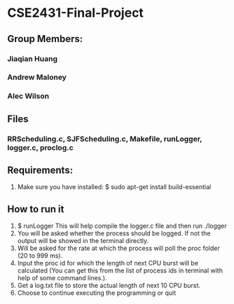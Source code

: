 # CSE2431-Final-Project

## Group Members:
### Jiaqian Huang
### Andrew Maloney
### Alec Wilson

## Files
### RRScheduling.c, SJFScheduling.c, Makefile, runLogger, logger.c, proclog.c

## Requirements:
1. Make sure you have installed:
	$ sudo apt-get install build-essential
      
## How to run it
1. $ runLogger
    This will help compile the logger.c file and then run ./logger
2. You will be asked whether the process should be logged. If not the output will be showed in the terminal directly.
2. Will be asked for the rate at which the process will poll the proc folder (20 to 999 ms).
3. Input the proc id for which the length of next CPU burst will be calculated (You can get this from the list of process ids in terminal with help of some command lines.).
4. Get a log.txt file to store the actual length of next 10 CPU burst.
5. Choose to continue executing the programming or quit

